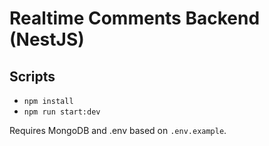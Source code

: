 # Realtime Comments Backend (NestJS)
## Scripts
- `npm install`
- `npm run start:dev`

Requires MongoDB and .env based on `.env.example`.

